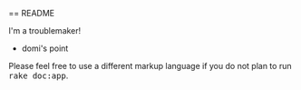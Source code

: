 == README

I'm a troublemaker!

* domi's point


Please feel free to use a different markup language if you do not plan to run
<tt>rake doc:app</tt>.
